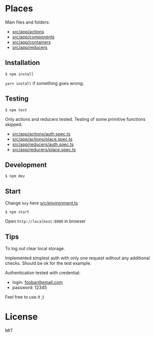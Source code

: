 
# Places

Main files and folders:

* [src/app/actions](src/app/actions)
* [src/app/components](src/app/components)
* [src/app/containers](src/app/containers)
* [src/app/reducers](src/app/reducers)

## Installation

```
$ npm install
```

`yarn install` if something goes wrong.

## Testing

```
$ npm test
```

Only actions and reducers tested. Testing of some primitive functions skipped.

* [src/app/actions/auth.spec.ts](src/app/actions/auth.spec.ts)
* [src/app/actions/place.spec.ts](src/app/actions/place.spec.ts)
* [src/app/reducers/auth.spec.ts](src/app/reducers/auth.spec.ts)
* [src/app/reducers/place.spec.ts](src/app/reducers/place.spec.ts)

## Development

```
$ npm dev
```

## Start

Change `key` here [src/environment.ts](src/environment.ts)

```
$ npm start
```

Open `http://localhost:8080` in browser

## Tips

To log out clear local storage.

Implemented simplest auth with only one request without any additional checks. Should be ok for the test example.

Authentication tested with credential:

* login: foobar@email.com
* password: 12345

Feel free to use it ;)

# License

MIT
